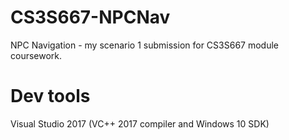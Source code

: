 # CS3S667-NPCNav
NPC Navigation - my scenario 1 submission for CS3S667 module coursework.
# Dev tools
Visual Studio 2017 (VC++ 2017 compiler and Windows 10 SDK)
